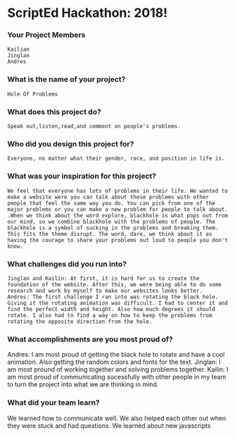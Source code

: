 # ScriptEd Hackathon: 2018!

### Your Project Members
    Kailian
    Jinglan
    Andres

### What is the name of your project?    
    Hole Of Problems
### What does this project do?
    Speak out,listen,read,and comment on people's problems.

### Who did you design this project for?
    Everyone, no matter what their gender, race, and position in life is.      
### What was your inspiration for this project?
    We feel that everyone has lots of problems in their life. We wanted to make a website were you can talk about these problems with other people that feel the same way you do. You can pick from one of the major problems or you can make a new problem for people to talk about. .When we think about the word explore, blackhole is what pops out from our mind, so we combine blackhole with the problems of people. The blackhole is a symbol of sucking in the problems and breaking them. This fits the theme disrupt. The word, dare, we think about it as having the courage to share your problems out loud to people you don't know.
### What challenges did you run into?
    Jinglan and Kailin: At first, it is hard for us to create the foundation of the website. After this, we were being able to do some research and work by myself to make our websites looks better.  
    Andres: The first challenge I ran into was rotating the black hole. Giving it the rotating animation was difficult. I had to center it and find the perfect width and height. Also how much degrees it should rotate. I also had to find a way on how to keep the problems from rotating the opposite direction from the hole. 
### What accomplishments are you most proud of?
  Andres: I am most proud of getting the black hole to rotate and have a cool animation. Also getting the random colors and fonts for the text.
  Jinglan: I am most pround of working together and solving problems together.
  Kailin: I am most proud of communicating sucessfully with other people in my team to turn the project into what we are thinking in mind.
### What did your team learn?
  We learned how to communicate well. We also helped each other out when they were stuck and had questions. We learned about new javascripts







